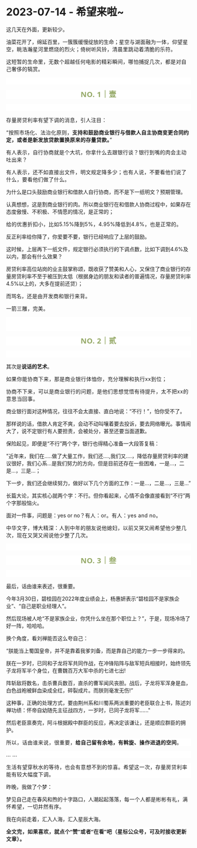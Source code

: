 # 2023-07-14 - 希望来啦~

<p style="visibility: visible;"><span style="visibility: visible;">这几天在外面，更新较少。</span></p><p style="visibility: visible;"><span style="visibility: visible;">油菜花开了，绵延百里，一簇簇缓慢绽放的生命；</span><span style="font-size: var(--articleFontsize); letter-spacing: 0.034em; visibility: visible;">星空与湖面融为一体，</span><span style="font-size: var(--articleFontsize); letter-spacing: 0.034em; visibility: visible;">仰望</span><span style="font-size: var(--articleFontsize); letter-spacing: 0.034em; visibility: visible;">星空</span><span style="font-size: var(--articleFontsize); letter-spacing: 0.034em; visibility: visible;">，眺</span><span style="font-size: var(--articleFontsize); letter-spacing: 0.034em; visibility: visible;">浩瀚星河里燃烧的烈火；</span><span style="font-size: var(--articleFontsize); letter-spacing: 0.034em; visibility: visible;">倚树听风铃，清晨里跳动着清脆的乐符。</span></p><p style="visibility: visible;"><span style="font-size: var(--articleFontsize); letter-spacing: 0.034em; visibility: visible;"></span><span style="font-size: var(--articleFontsize); letter-spacing: 0.034em; visibility: visible;">这短暂的生命里，无数个超越任何电影的精彩瞬间，哪怕捕捉几次，都是对自己奢侈的犒赏。</span></p><p style="outline: 0px;font-family: system-ui, -apple-system, BlinkMacSystemFont, &quot;Helvetica Neue&quot;, &quot;PingFang SC&quot;, &quot;Hiragino Sans GB&quot;, &quot;Microsoft YaHei UI&quot;, &quot;Microsoft YaHei&quot;, Arial, sans-serif;letter-spacing: 0.544px;text-wrap: wrap;background-color: rgb(255, 255, 255);visibility: visible;"><br style="outline: 0px;visibility: visible;"></p><p style="outline: 0px;letter-spacing: 0.544px;text-wrap: wrap;color: rgb(34, 34, 34);font-family: -apple-system-font, system-ui, &quot;Helvetica Neue&quot;, &quot;PingFang SC&quot;, &quot;Hiragino Sans GB&quot;, &quot;Microsoft YaHei UI&quot;, &quot;Microsoft YaHei&quot;, Arial, sans-serif;background-color: rgb(255, 255, 255);text-align: center;visibility: visible;"><span style="outline: 0px;font-weight: bold;line-height: 25px;color: rgb(149, 169, 103);font-size: 20px;visibility: visible;">NO. 1｜壹</span></p><p style="outline: 0px;letter-spacing: 0.544px;text-wrap: wrap;color: rgb(34, 34, 34);font-family: -apple-system-font, system-ui, &quot;Helvetica Neue&quot;, &quot;PingFang SC&quot;, &quot;Hiragino Sans GB&quot;, &quot;Microsoft YaHei UI&quot;, &quot;Microsoft YaHei&quot;, Arial, sans-serif;background-color: rgb(255, 255, 255);text-align: center;visibility: visible;"><br style="outline: 0px;visibility: visible;"></p><p style="visibility: visible;"><span style="font-size: var(--articleFontsize); letter-spacing: 0.034em; visibility: visible;">存量房贷利率有望下调的消息，引人注目：<br style="visibility: visible;"></span></p><p style="visibility: visible;"><span style="font-size: var(--articleFontsize); letter-spacing: 0.034em; visibility: visible;">“按照市场化、法治化原则，<strong style="visibility: visible;">支持和鼓励商业银行与借款人自主协商变更合同约定，或者是新发放贷款置换原来的存量贷款。</strong>”<br style="visibility: visible;"></span></p><p style="visibility: visible;"><span style="font-size: var(--articleFontsize); letter-spacing: 0.034em; visibility: visible;">有人表示，自行协商就是个大坑，你拿什么去跟银行谈？银行到嘴的肉会主动吐出来？</span></p><p style="visibility: visible;"><span style="font-size: var(--articleFontsize); letter-spacing: 0.034em; visibility: visible;">有人表示，还不如直接出文件，明文规定降多少；</span><span style="font-size: var(--articleFontsize); letter-spacing: 0.034em; visibility: visible;">也有人说，</span><span style="font-size: var(--articleFontsize); letter-spacing: 0.034em; visibility: visible;">不要看他们说了什么，要看他们做了</span><span style="font-size: var(--articleFontsize); letter-spacing: 0.034em; visibility: visible;">什么。</span></p><p style="visibility: visible;">为什么是口头鼓励商业银行和借款人自行协商，而不是下一纸明文？预期管理。<br style="visibility: visible;"></p><p style="visibility: visible;">认真想想，这是割商业银行的肉。所以商业银行在和借款人协商过程中，如果存在态度傲慢、不积极、不情愿的情况，是正常的；</p><p style="visibility: visible;"><span style="font-size: var(--articleFontsize); letter-spacing: 0.034em; visibility: visible;">给的优惠折扣小，比如5.15%降到5%，4.95%降低到4.8%，也是正常的。</span></p><p style="visibility: visible;">反正利率给你降了，你爱要不要，银行已经响应了上层的鼓励。<br style="visibility: visible;"></p><p style="visibility: visible;">这时候，上层再下一纸文件，规定银行必须执行的下调点数，比如下调到4.6%及以内，那会有什么效果？</p><p style="visibility: visible;">房贷利率高位站岗的业主鼓掌称颂，既收获了赞美和人心，又保住了商业银行的存量房贷利率不至于被压到太低（根据身边的朋友和读者的普遍情况，存量房贷利率4.5%以上的，大多在提前还贷）；<span style="letter-spacing: 0.578px; font-size: var(--articleFontsize); visibility: visible;"></span></p><p style="visibility: visible;">而骂名<span style="font-size: var(--articleFontsize); letter-spacing: 0.034em; visibility: visible;">，还是由开发商和银行</span><span style="font-size: var(--articleFontsize); letter-spacing: 0.034em; visibility: visible;">来背。</span></p><p style="visibility: visible;"><span style="font-size: var(--articleFontsize); letter-spacing: 0.034em; visibility: visible;"></span><span style="font-size: var(--articleFontsize); letter-spacing: 0.034em; visibility: visible;">一箭三雕，完美。</span><span style="font-size: var(--articleFontsize); letter-spacing: 0.578px; visibility: visible;"></span></p><p style="outline: 0px;font-family: system-ui, -apple-system, BlinkMacSystemFont, &quot;Helvetica Neue&quot;, &quot;PingFang SC&quot;, &quot;Hiragino Sans GB&quot;, &quot;Microsoft YaHei UI&quot;, &quot;Microsoft YaHei&quot;, Arial, sans-serif;letter-spacing: 0.544px;text-wrap: wrap;background-color: rgb(255, 255, 255);visibility: visible;"><br style="outline: 0px;visibility: visible;"><br style="outline: 0px;visibility: visible;"></p><p style="outline: 0px;letter-spacing: 0.544px;text-wrap: wrap;color: rgb(34, 34, 34);font-family: -apple-system-font, system-ui, &quot;Helvetica Neue&quot;, &quot;PingFang SC&quot;, &quot;Hiragino Sans GB&quot;, &quot;Microsoft YaHei UI&quot;, &quot;Microsoft YaHei&quot;, Arial, sans-serif;background-color: rgb(255, 255, 255);text-align: center;visibility: visible;"><span style="outline: 0px;font-weight: bold;line-height: 25px;color: rgb(149, 169, 103);font-size: 20px;visibility: visible;">NO. 2｜贰</span></p><p style="outline: 0px;letter-spacing: 0.544px;text-wrap: wrap;color: rgb(34, 34, 34);font-family: -apple-system-font, system-ui, &quot;Helvetica Neue&quot;, &quot;PingFang SC&quot;, &quot;Hiragino Sans GB&quot;, &quot;Microsoft YaHei UI&quot;, &quot;Microsoft YaHei&quot;, Arial, sans-serif;background-color: rgb(255, 255, 255);text-align: center;visibility: visible;"><br style="outline: 0px;visibility: visible;"></p><p>其次是<strong>说话的艺术</strong>。<br></p><p><span style="letter-spacing: 0.578px;text-wrap: wrap;">如果</span><span style="text-wrap: wrap;letter-spacing: 0.578px;">你能协商下来，那是商业银行体恤你</span><span style="text-wrap: wrap;letter-spacing: 0.578px;">，充分理解和</span><span style="text-wrap: wrap;letter-spacing: 0.578px;">执行xx</span><span style="text-wrap: wrap;letter-spacing: 0.578px;">到位</span><span style="text-wrap: wrap;letter-spacing: 0.578px;">；</span></p><p><span style="text-wrap: wrap;letter-spacing: 0.578px;"></span><span style="text-wrap: wrap;letter-spacing: 0.578px;">协商不下来，可以</span><span style="text-wrap: wrap;letter-spacing: 0.578px;">是</span><span style="text-wrap: wrap;letter-spacing: 0.578px;">商业银行的问题</span><span style="text-wrap: wrap;letter-spacing: 0.578px;">，是他们思想觉悟有待提升，太不把xx的</span><span style="text-wrap: wrap;letter-spacing: 0.578px;">意思当回事。</span></p><p>商业银行面对这种情况，往往不会太直接、直白地说：“不行！”，怕你受不了。<br></p><p>那样说的话，借款人肯定不爽，会动不动叫嚷着要去投诉，要去网络曝光。事情闹大了，说不定银行有人要担责，会被处分，甚至还要当面道歉。<br></p><p>保险起见，即便是“不行”两个字，银行也得精心准备一大段答复稿：<br></p><p>"近年来，我们在.....做了大量工作，我们还....,我们又....，降低存量房贷利率的建议很好，我们心系...是我们努力的方向，但是目前还存在一些困难，一是...，二是...，三是...；<br></p><p>下一步，我们还会继续努力，做好以下几个方面的工作：一是...，二是...，三是...”<br></p><p>长篇大论，其实核心就两个字：不行。但你看起来，心情不会像直接看到“不行”两个字那般恼火。</p><p>面对一件事，问题是：yes or no？<span style="font-size: var(--articleFontsize);letter-spacing: 0.034em;">有人：or。</span><span style="font-size: var(--articleFontsize);letter-spacing: 0.034em;">有人：yes and no。</span><span style="font-size: var(--articleFontsize);letter-spacing: 0.034em;"></span></p><p><span style="font-size: var(--articleFontsize);letter-spacing: 0.034em;">中华文字，博大精深：</span><span style="font-size: var(--articleFontsize);letter-spacing: 0.034em;">人到中年的朋友说他媳妇，以前又哭又闹希望他少整几次，现在又哭又闹说他少整了几次。</span></p><p style="outline: 0px;font-family: system-ui, -apple-system, BlinkMacSystemFont, &quot;Helvetica Neue&quot;, &quot;PingFang SC&quot;, &quot;Hiragino Sans GB&quot;, &quot;Microsoft YaHei UI&quot;, &quot;Microsoft YaHei&quot;, Arial, sans-serif;letter-spacing: 0.544px;text-wrap: wrap;background-color: rgb(255, 255, 255);visibility: visible;"><br style="outline: 0px;visibility: visible;"></p><p style="outline: 0px;letter-spacing: 0.544px;text-wrap: wrap;color: rgb(34, 34, 34);font-family: -apple-system-font, system-ui, &quot;Helvetica Neue&quot;, &quot;PingFang SC&quot;, &quot;Hiragino Sans GB&quot;, &quot;Microsoft YaHei UI&quot;, &quot;Microsoft YaHei&quot;, Arial, sans-serif;background-color: rgb(255, 255, 255);text-align: center;visibility: visible;"><span style="outline: 0px;font-weight: bold;line-height: 25px;color: rgb(149, 169, 103);font-size: 20px;visibility: visible;">NO. 3｜叁</span></p><p style="outline: 0px;letter-spacing: 0.544px;text-wrap: wrap;color: rgb(34, 34, 34);font-family: -apple-system-font, system-ui, &quot;Helvetica Neue&quot;, &quot;PingFang SC&quot;, &quot;Hiragino Sans GB&quot;, &quot;Microsoft YaHei UI&quot;, &quot;Microsoft YaHei&quot;, Arial, sans-serif;background-color: rgb(255, 255, 255);text-align: center;visibility: visible;"><br></p><p>最后，话由谁来表述，很重要。<span style="font-size: var(--articleFontsize);letter-spacing: 0.034em;"></span></p><p>今年3月30日，碧桂园在2022年度业绩会上，杨惠妍表示“碧桂园不是家族企业”、“自己是职业经理人”。<br></p><p>然后现场被人呛“不是家族企业，你凭什么坐在那个职位上？”，于是，现场冷场了好一阵，哈哈哈。</p><p>换个角度，看刘禅能否这么夸自己：<br></p><p>“朕能当上蜀国皇帝，并不是靠着我爹刘备，而是靠自己的能力一步一步得来的。</p><p>朕在一岁时，已同和子龙将军共同作战，在冲锋陷阵与敌军短兵相接时，始终领先子龙将军半个身位，在曹魏百万大军中杀的七进七出!</p><p>阵斩敌将数名，击杀曹兵数百，直杀的曹军闻风丧胆。战后，子龙将军浑身是血，白色战袍被鲜血染成全红，碎裂成片。而朕则毫发无伤!”</p><p>这种事，正确的处理方式，要由荆州系和川蜀系两派重要的老臣联合上书，陈述刘禅功绩：怀帝自幼随先主征战四方，一岁时，已同子龙将军......"<br></p><p>然后老臣禀奏完，阿斗根据殿中群臣的反应，再决定该谦让，还是顺应群臣的拥护。</p><p style="outline: 0px;font-family: system-ui, -apple-system, BlinkMacSystemFont, &quot;Helvetica Neue&quot;, &quot;PingFang SC&quot;, &quot;Hiragino Sans GB&quot;, &quot;Microsoft YaHei UI&quot;, &quot;Microsoft YaHei&quot;, Arial, sans-serif;letter-spacing: 0.544px;text-wrap: wrap;background-color: rgb(255, 255, 255);visibility: visible;">所以，话由谁来说，很重要，<strong>给自己留有余地，有斡旋、操作进退的空间</strong>。</p><p style="outline: 0px;font-family: system-ui, -apple-system, BlinkMacSystemFont, &quot;Helvetica Neue&quot;, &quot;PingFang SC&quot;, &quot;Hiragino Sans GB&quot;, &quot;Microsoft YaHei UI&quot;, &quot;Microsoft YaHei&quot;, Arial, sans-serif;letter-spacing: 0.544px;text-wrap: wrap;background-color: rgb(255, 255, 255);visibility: visible;">... ...</p><p style="outline: 0px;font-family: system-ui, -apple-system, BlinkMacSystemFont, &quot;Helvetica Neue&quot;, &quot;PingFang SC&quot;, &quot;Hiragino Sans GB&quot;, &quot;Microsoft YaHei UI&quot;, &quot;Microsoft YaHei&quot;, Arial, sans-serif;letter-spacing: 0.544px;text-wrap: wrap;background-color: rgb(255, 255, 255);visibility: visible;">生活有望穿秋水的等待，也会有意想不到的惊喜。希望这一次，存量房贷利率能有较大幅度下调。</p><p>昨晚，我做了个梦：</p><p>梦见自己走在春风和煦的十字路口，人潮起起落落，<span style="font-size: var(--articleFontsize);letter-spacing: 0.034em;">每一个人都是彬彬有礼，满怀希望，一切井然有序。</span></p><p>我在向前走着，汇入人海，汇入星辰大海。</p><p style="margin-bottom: 0px;"><strong style="outline: 0px;font-family: system-ui, -apple-system, BlinkMacSystemFont, &quot;Helvetica Neue&quot;, &quot;PingFang SC&quot;, &quot;Hiragino Sans GB&quot;, &quot;Microsoft YaHei UI&quot;, &quot;Microsoft YaHei&quot;, Arial, sans-serif;text-wrap: wrap;letter-spacing: 0.544px;background-color: rgb(255, 255, 255);color: rgb(34, 34, 34);font-size: 16px;"><span style="outline: 0px;font-size: 14px;">全文完，如果喜欢，就点个“赞”或者“在看”吧（星标公众号，可及时接收更新文章）。</span></strong></p><p style="display: none;"><mp-style-type data-value="3"></mp-style-type></p>